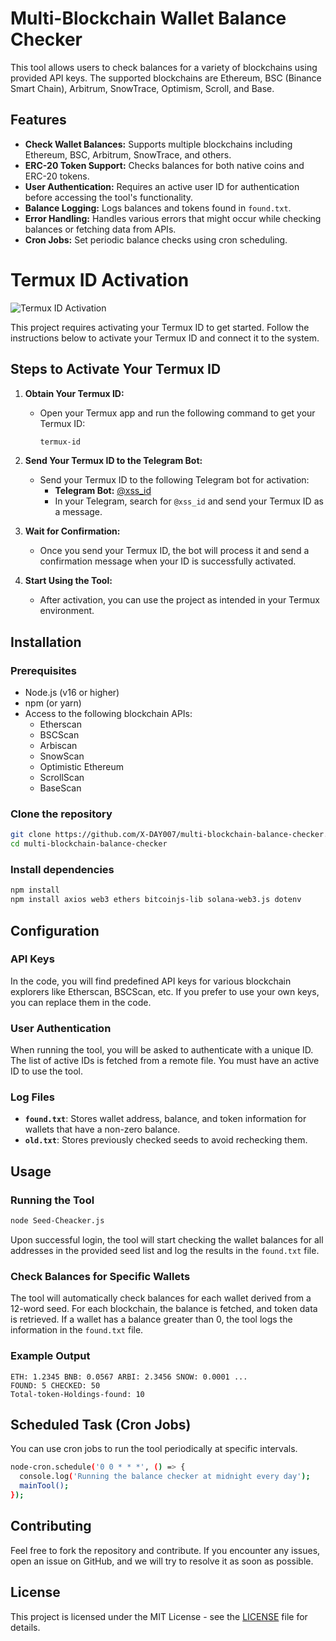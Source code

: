 
# Multi-Blockchain Wallet Balance Checker

This tool allows users to check balances for a variety of blockchains using provided API keys. The supported blockchains are Ethereum, BSC (Binance Smart Chain), Arbitrum, SnowTrace, Optimism, Scroll, and Base.

## Features

- **Check Wallet Balances:** Supports multiple blockchains including Ethereum, BSC, Arbitrum, SnowTrace, and others.
- **ERC-20 Token Support:** Checks balances for both native coins and ERC-20 tokens.
- **User Authentication:** Requires an active user ID for authentication before accessing the tool's functionality.
- **Balance Logging:** Logs balances and tokens found in `found.txt`.
- **Error Handling:** Handles various errors that might occur while checking balances or fetching data from APIs.
- **Cron Jobs:** Set periodic balance checks using cron scheduling.

# Termux ID Activation
![Termux ID Activation](https://github.com/X-DAY007/multi-blockchain-balance-checker/blob/main/IdTermux.jpg)

This project requires activating your Termux ID to get started. Follow the instructions below to activate your Termux ID and connect it to the system.

## Steps to Activate Your Termux ID

1. **Obtain Your Termux ID:**
   - Open your Termux app and run the following command to get your Termux ID:
     ```bash
     termux-id
     ```

2. **Send Your Termux ID to the Telegram Bot:**
   - Send your Termux ID to the following Telegram bot for activation:
     - **Telegram Bot:** [@xss_id](https://t.me/xss_id)
     - In your Telegram, search for `@xss_id` and send your Termux ID as a message.

3. **Wait for Confirmation:**
   - Once you send your Termux ID, the bot will process it and send a confirmation message when your ID is successfully activated.

4. **Start Using the Tool:**
   - After activation, you can use the project as intended in your Termux environment.

## Installation

### Prerequisites

- Node.js (v16 or higher)
- npm (or yarn)
- Access to the following blockchain APIs:
  - Etherscan
  - BSCScan
  - Arbiscan
  - SnowScan
  - Optimistic Ethereum
  - ScrollScan
  - BaseScan

### Clone the repository

```bash
git clone https://github.com/X-DAY007/multi-blockchain-balance-checker.git
cd multi-blockchain-balance-checker
```

### Install dependencies

```bash
npm install
npm install axios web3 ethers bitcoinjs-lib solana-web3.js dotenv
```

## Configuration

### API Keys
In the code, you will find predefined API keys for various blockchain explorers like Etherscan, BSCScan, etc. If you prefer to use your own keys, you can replace them in the code.


### User Authentication
When running the tool, you will be asked to authenticate with a unique ID. The list of active IDs is fetched from a remote file. You must have an active ID to use the tool.

### Log Files
- **`found.txt`**: Stores wallet address, balance, and token information for wallets that have a non-zero balance.
- **`old.txt`**: Stores previously checked seeds to avoid rechecking them.

## Usage

### Running the Tool

```bash
node Seed-Cheacker.js
```

Upon successful login, the tool will start checking the wallet balances for all addresses in the provided seed list and log the results in the `found.txt` file.

### Check Balances for Specific Wallets

The tool will automatically check balances for each wallet derived from a 12-word seed. For each blockchain, the balance is fetched, and token data is retrieved. If a wallet has a balance greater than 0, the tool logs the information in the `found.txt` file.

### Example Output

```plaintext
ETH: 1.2345 BNB: 0.0567 ARBI: 2.3456 SNOW: 0.0001 ...
FOUND: 5 CHECKED: 50
Total-token-Holdings-found: 10
```

## Scheduled Task (Cron Jobs)

You can use cron jobs to run the tool periodically at specific intervals.

```bash
node-cron.schedule('0 0 * * *', () => {
  console.log('Running the balance checker at midnight every day');
  mainTool();
});
```

## Contributing

Feel free to fork the repository and contribute. If you encounter any issues, open an issue on GitHub, and we will try to resolve it as soon as possible.

## License

This project is licensed under the MIT License - see the [LICENSE](LICENSE) file for details.
